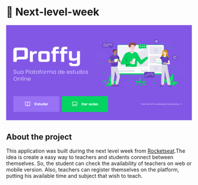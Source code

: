 # :rocket: Next-level-week


![Details web](banner-readme.png)

## About the project

This application was built during the next level week from [Rocketseat](https://rocketseat.com.br/).The idea is create a easy way to teachers and students connect between themselves. So, the student can check the availability of teachers on web or mobile version. Also, teachers can register themselves on the platform, putting his available time and subject that wish to teach.

